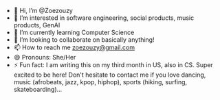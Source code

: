 - 👋 Hi, I’m @Zoezouzy
- 👀 I’m interested in software engineering, social products, music products, GenAI
- 🌱 I’m currently learning Computer Science
- 💞️ I’m looking to collaborate on basically anything!
- 📫 How to reach me zoezouzy@gmail.com
- 😄 Pronouns: She/Her
- ⚡ Fun fact: I am writing this on my third month in US, also in CS. Super excited to be here! Don't hesitate to contact me if you love dancing, music (afrobeats, jazz, kpop, hiphop), sports (hiking, surfing, skateboarding)... 

<!---
Zoezouzy/Zoezouzy is a ✨ special ✨ repository because its `README.md` (this file) appears on your GitHub profile.
You can click the Preview link to take a look at your changes.
--->
